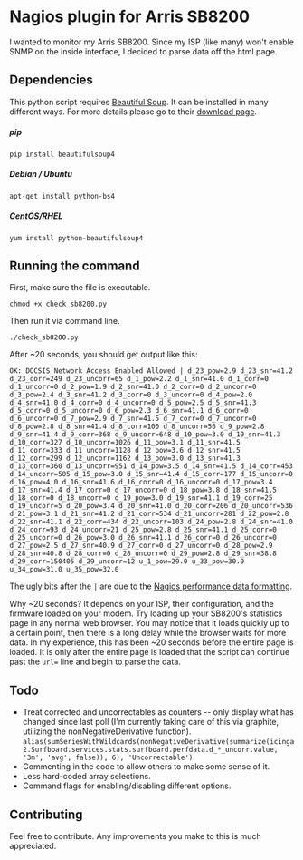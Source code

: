 # Nagios plugin for Arris SB8200
I wanted to monitor my Arris SB8200. Since my ISP (like many) won't enable SNMP on the inside interface, I decided to parse data off the html page.
## Dependencies
This python script requires [Beautiful Soup](https://www.crummy.com/software/BeautifulSoup/). It can be installed in many different ways. For more details please go to their [download page](https://www.crummy.com/software/BeautifulSoup/#Download).

##### pip
```
pip install beautifulsoup4
```
##### Debian / Ubuntu
```
apt-get install python-bs4
```
##### CentOS/RHEL
```
yum install python-beautifulsoup4
```
## Running the command
First, make sure the file is executable.
```
chmod +x check_sb8200.py
```
Then run it via command line.
```
./check_sb8200.py
```
After ~20 seconds, you should get output like this:
```
OK: DOCSIS Network Access Enabled Allowed | d_23_pow=2.9 d_23_snr=41.2 d_23_corr=249 d_23_uncorr=65 d_1_pow=2.2 d_1_snr=41.0 d_1_corr=0 d_1_uncorr=0 d_2_pow=1.9 d_2_snr=41.0 d_2_corr=0 d_2_uncorr=0 d_3_pow=2.4 d_3_snr=41.2 d_3_corr=0 d_3_uncorr=0 d_4_pow=2.0 d_4_snr=41.0 d_4_corr=0 d_4_uncorr=0 d_5_pow=2.5 d_5_snr=41.3 d_5_corr=0 d_5_uncorr=0 d_6_pow=2.3 d_6_snr=41.1 d_6_corr=0 d_6_uncorr=0 d_7_pow=2.9 d_7_snr=41.5 d_7_corr=0 d_7_uncorr=0 d_8_pow=2.8 d_8_snr=41.4 d_8_corr=100 d_8_uncorr=56 d_9_pow=2.8 d_9_snr=41.4 d_9_corr=368 d_9_uncorr=648 d_10_pow=3.0 d_10_snr=41.3 d_10_corr=327 d_10_uncorr=1026 d_11_pow=3.1 d_11_snr=41.5 d_11_corr=333 d_11_uncorr=1128 d_12_pow=3.6 d_12_snr=41.5 d_12_corr=299 d_12_uncorr=1162 d_13_pow=3.0 d_13_snr=41.3 d_13_corr=360 d_13_uncorr=951 d_14_pow=3.5 d_14_snr=41.5 d_14_corr=453 d_14_uncorr=505 d_15_pow=3.0 d_15_snr=41.4 d_15_corr=177 d_15_uncorr=0 d_16_pow=4.0 d_16_snr=41.6 d_16_corr=0 d_16_uncorr=0 d_17_pow=3.4 d_17_snr=41.4 d_17_corr=0 d_17_uncorr=0 d_18_pow=3.8 d_18_snr=41.5 d_18_corr=0 d_18_uncorr=0 d_19_pow=3.0 d_19_snr=41.1 d_19_corr=25 d_19_uncorr=5 d_20_pow=3.4 d_20_snr=41.0 d_20_corr=206 d_20_uncorr=536 d_21_pow=3.1 d_21_snr=41.2 d_21_corr=534 d_21_uncorr=281 d_22_pow=2.8 d_22_snr=41.1 d_22_corr=434 d_22_uncorr=103 d_24_pow=2.8 d_24_snr=41.0 d_24_corr=93 d_24_uncorr=21 d_25_pow=2.8 d_25_snr=41.1 d_25_corr=0 d_25_uncorr=0 d_26_pow=3.0 d_26_snr=41.1 d_26_corr=0 d_26_uncorr=0 d_27_pow=2.5 d_27_snr=40.9 d_27_corr=0 d_27_uncorr=0 d_28_pow=2.9 d_28_snr=40.8 d_28_corr=0 d_28_uncorr=0 d_29_pow=2.8 d_29_snr=38.8 d_29_corr=150405 d_29_uncorr=12 u_1_pow=29.0 u_33_pow=30.0 u_34_pow=31.0 u_35_pow=32.0
```
The ugly bits after the `|` are due to the [Nagios performance data formatting](https://assets.nagios.com/downloads/nagioscore/docs/nagioscore/3/en/perfdata.html).

Why ~20 seconds? It depends on your ISP, their configuration, and the firmware loaded on your modem. Try loading up your SB8200's statistics page in any normal web browser. You may notice that it loads quickly up to a certain point, then there is a long delay while the browser waits for more data. In my experience, this has been ~20 seconds before the entire page is loaded. It is only after the entire page is loaded that the script can continue past the `url=` line and begin to parse the data.
## Todo
+ Treat corrected and uncorrectables as counters -- only display what has changed since last poll (I'm currently taking care of this via graphite, utilizing the nonNegativeDerivative function).
 `alias(sumSeriesWithWildcards(nonNegativeDerivative(summarize(icinga2.Surfboard.services.stats.surfboard.perfdata.d_*_uncorr.value, '3m', 'avg', false)), 6), 'Uncorrectable')`
+ Commenting in the code to allow others to make some sense of it.
+ Less hard-coded array selections.
+ Command flags for enabling/disabling different options.
## Contributing
Feel free to contribute. Any improvements you make to this is much appreciated.
